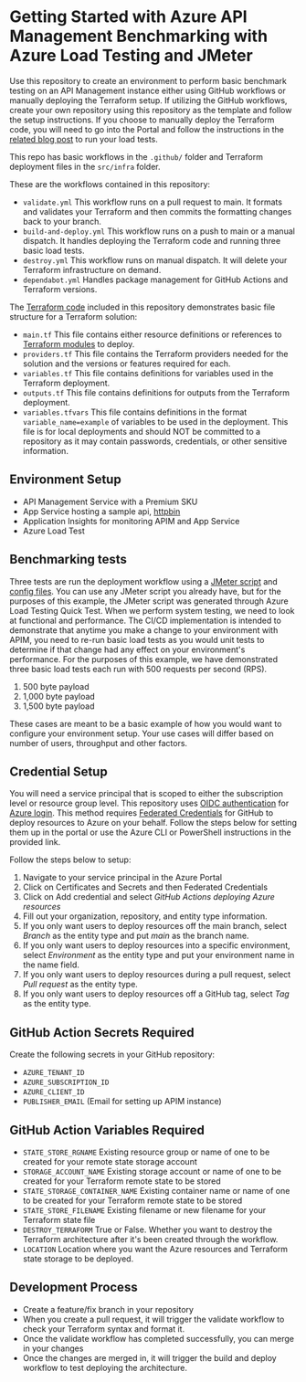 # Getting Started with Azure API Management Benchmarking with Azure Load Testing and JMeter

Use this repository to create an environment to perform basic benchmark testing on an API Management instance either using GitHub workflows or manually deploying the Terraform setup. If utilizing the GitHub workflows, create your own repository using this repository as the template and follow the setup instructions. If you choose to manually deploy the Terraform code, you will need to go into the Portal and follow the instructions in the [related blog post](https://techcommunity.microsoft.com/t5/apps-on-azure-blog/benchmark-testing-puts-you-on-the-path-to-peak-api-performance/ba-p/4216776) to run your load tests.

This repo has basic workflows in the ```.github/``` folder and Terraform deployment files in the ``` src/infra ``` folder.

These are the workflows contained in this repository:

- ``` validate.yml ``` This workflow runs on a pull request to main. It formats and validates your Terraform and then commits the formatting changes back to your branch. 
- ``` build-and-deploy.yml ``` This workflow runs on a push to main or a manual dispatch. It handles deploying the Terraform code and running three basic load tests. 
- ``` destroy.yml ``` This workflow runs on manual dispatch. It will delete your Terraform infrastructure on demand.
- ``` dependabot.yml ``` Handles package management for GitHub Actions and Terraform versions. 

The [Terraform code](/src/infra) included in this repository demonstrates basic file structure for a Terraform solution:

- ``` main.tf ``` This file contains either resource definitions or references to [Terraform modules](/src/infra/modules/) to deploy.  
- ``` providers.tf ``` This file contains the Terraform providers needed for the solution and the versions or features required for each.
- ``` variables.tf ``` This file contains definitions for variables used in the Terraform deployment.
- ``` outputs.tf ``` This file contains definitions for outputs from the Terraform deployment.
- ``` variables.tfvars ``` This file contains definitions in the format ```variable_name=example``` of variables to be used in the deployment. This file is for local deployments and should NOT be committed to a repository as it may contain passwords, credentials, or other sensitive information.

## Environment Setup

- API Management Service with a Premium SKU
- App Service hosting a sample api, [httpbin](httpbin.org)
- Application Insights for monitoring APIM and App Service
- Azure Load Test

## Benchmarking tests

Three tests are run the deployment workflow using a [JMeter script](/src/load-test-configs/quick_test.jmx) and [config files](/src/load-test-configs/). You can use any JMeter script you already have, but for the purposes of this example, the JMeter script was generated through Azure Load Testing Quick Test. When we perform system testing, we need to look at functional and performance. The CI/CD implementation is intended to demonstrate that anytime you make a change to your environment with APIM, you need to re-run basic load tests as you would unit tests to determine if that change had any effect on your environment's performance. For the purposes of this example, we have demonstrated three basic load tests each run with 500 requests per second (RPS).

1. 500 byte payload
2. 1,000 byte payload
3. 1,500 byte payload

These cases are meant to be a basic example of how you would want to configure your environment setup. Your use cases will differ based on number of users, throughput and other factors. 

## Credential Setup

You will need a service principal that is scoped to either the subscription level or resource group level. This repository uses [OIDC authentication](https://learn.microsoft.com/en-us/azure/active-directory/fundamentals/auth-oidc) for [Azure login](https://github.com/Azure/login). This method requires [Federated Credentials](https://learn.microsoft.com/en-us/azure/developer/github/connect-from-azure?tabs=azure-portal%2Cwindows#add-federated-credentials) for GitHub to deploy resources to Azure on your behalf. Follow the steps below for setting them up in the portal or use the Azure CLI or PowerShell instructions in the provided link. 

Follow the steps below to setup:

1. Navigate to your service principal in the Azure Portal
2. Click on Certificates and Secrets and then Federated Credentials
3. Click on Add credential and select *GitHub Actions deploying Azure resources*
4. Fill out your organization, repository, and entity type information.
5. If you only want users to deploy resources off the main branch, select *Branch* as the entity type and put *main* as the branch name.
6. If you only want users to deploy resources into a specific environment, select *Environment* as the entity type and put your environment name in the name field.
7. If you only want users to deploy resources during a pull request, select *Pull request* as the entity type. 
8. If you only want users to deploy resources off a GitHub tag, select *Tag* as the entity type. 

## GitHub Action Secrets Required

Create the following secrets in your GitHub repository:

- ``` AZURE_TENANT_ID ```
- ``` AZURE_SUBSCRIPTION_ID ```
- ``` AZURE_CLIENT_ID ```
- ```PUBLISHER_EMAIL``` (Email for setting up APIM instance)
  
## GitHub Action Variables Required

- ``` STATE_STORE_RGNAME ``` Existing resource group or name of one to be created for your remote state storage account
- ``` STORAGE_ACCOUNT_NAME ``` Existing storage account or name of one to be created for your Terraform remote state to be stored
- ``` STATE_STORAGE_CONTAINER_NAME ``` Existing container name or name of one to be created for your Terraform remote state to be stored
- ``` STATE_STORE_FILENAME ``` Existing filename or new filename for your Terraform state file
- ``` DESTROY_TERRAFORM ``` True or False. Whether you want to destroy the Terraform architecture after it's been created through the workflow.
- ``` LOCATION ``` Location where you want the Azure resources and Terraform state storage to be deployed.

## Development Process

- Create a feature/fix branch in your repository 
- When you create a pull request, it will trigger the validate workflow to check your Terraform syntax and format it.
- Once the validate workflow has completed successfully, you can merge in your changes
- Once the changes are merged in, it will trigger the build and deploy workflow to test deploying the architecture.
